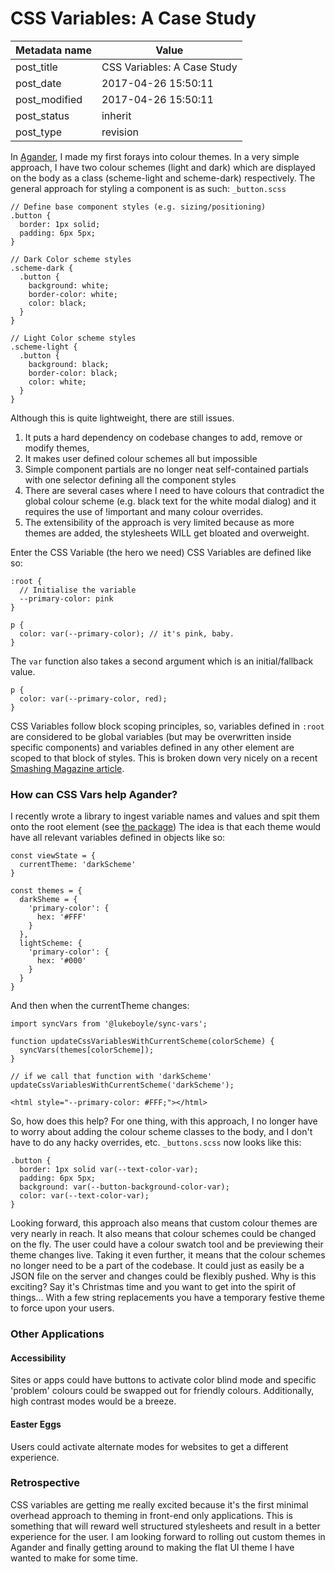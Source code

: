 
# CSS Variables: A Case Study


| Metadata name | Value |
| --------- | ------ |
| post_title | CSS Variables: A Case Study | 
| post_date | 2017-04-26 15:50:11 | 
| post_modified | 2017-04-26 15:50:11 | 
| post_status | inherit | 
| post_type | revision |

In [Agander](https://agander.io), I made my first forays into colour themes. In a very simple approach, I have two colour schemes (light and dark) which are displayed on the body as a class (scheme-light and scheme-dark) respectively. The general approach for styling a component is as such: `_button.scss`

    // Define base component styles (e.g. sizing/positioning)
    .button {
      border: 1px solid;
      padding: 6px 5px;
    }
    
    // Dark Color scheme styles
    .scheme-dark {
      .button {
        background: white;
        border-color: white;
        color: black;
      }
    }
    
    // Light Color scheme styles
    .scheme-light {
      .button {
        background: black;
        border-color: black;
        color: white;
      }
    }
    

Although this is quite lightweight, there are still issues.

1.  It puts a hard dependency on codebase changes to add, remove or modify themes,
2.  It makes user defined colour schemes all but impossible
3.  Simple component partials are no longer neat self-contained partials with one selector defining all the component styles
4.  There are several cases where I need to have colours that contradict the global colour scheme (e.g. black text for the white modal dialog) and it requires the use of !important and many colour overrides.
5.  The extensibility of the approach is very limited because as more themes are added, the stylesheets WILL get bloated and overweight.

Enter the CSS Variable (the hero we need) CSS Variables are defined like so:

    :root { 
      // Initialise the variable
      --primary-color: pink
    }
    
    p {
      color: var(--primary-color); // it's pink, baby.
    }
    

The `var` function also takes a second argument which is an initial/fallback value.

    p {
      color: var(--primary-color, red);
    }
    

CSS Variables follow block scoping principles, so, variables defined in `:root` are considered to be global variables (but may be overwritten inside specific components) and variables defined in any other element are scoped to that block of styles. This is broken down very nicely on a recent [Smashing Magazine article](https://www.smashingmagazine.com/2017/04/start-using-css-custom-properties/#scope-and-inheritance).

### How can CSS Vars help Agander?

I recently wrote a library to ingest variable names and values and spit them onto the root element (see [the package](https://www.npmjs.com/package/@lukeboyle/sync-vars)) The idea is that each theme would have all relevant variables defined in objects like so:

    const viewState = {
      currentTheme: 'darkScheme'
    }
    
    const themes = {
      darkSheme = {
        'primary-color': {
          hex: '#FFF'
        }
      },
      lightScheme: {
        'primary-color': {
          hex: '#000'
        }
      }
    }
    

And then when the currentTheme changes:

    import syncVars from '@lukeboyle/sync-vars';
    
    function updateCssVariablesWithCurrentScheme(colorScheme) {
      syncVars(themes[colorScheme]);
    }
    
    // if we call that function with 'darkScheme'
    updateCssVariablesWithCurrentScheme('darkScheme');
    
    <html style="--primary-color: #FFF;"></html>
    

So, how does this help? For one thing, with this approach, I no longer have to worry about adding the colour scheme classes to the body, and I don't have to do any hacky overrides, etc. `_buttons.scss` now looks like this:

    .button {
      border: 1px solid var(--text-color-var);
      padding: 6px 5px;
      background: var(--button-background-color-var);
      color: var(--text-color-var);
    }
    

Looking forward, this approach also means that custom colour themes are very nearly in reach. It also means that colour schemes could be changed on the fly. The user could have a colour swatch tool and be previewing their theme changes live. Taking it even further, it means that the colour schemes no longer need to be a part of the codebase. It could just as easily be a JSON file on the server and changes could be flexibly pushed. Why is this exciting? Say it's Christmas time and you want to get into the spirit of things... With a few string replacements you have a temporary festive theme to force upon your users.

### Other Applications

#### Accessibility

Sites or apps could have buttons to activate color blind mode and specific 'problem' colours could be swapped out for friendly colours. Additionally, high contrast modes would be a breeze.

#### Easter Eggs

Users could activate alternate modes for websites to get a different experience.

### Retrospective

CSS variables are getting me really excited because it's the first minimal overhead approach to theming in front-end only applications. This is something that will reward well structured stylesheets and result in a better experience for the user. I am looking forward to rolling out custom themes in Agander and finally getting around to making the flat UI theme I have wanted to make for some time.
        